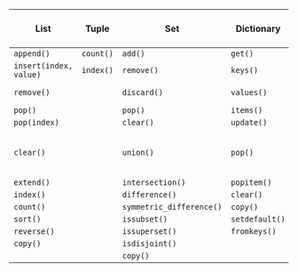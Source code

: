 | List                  | Tuple         | Set                  | Dictionary          | Stack (List-based)   | Queue (List-based)   |
|-----------------------|---------------|----------------------|---------------------|----------------------|----------------------|
| `append()`            | `count()`     | `add()`              | `get()`             | `append()`           | `append()`           |
| `insert(index, value)`| `index()`     | `remove()`           | `keys()`            | `pop()`              | `pop(0)`             |
| `remove()`            |               | `discard()`          | `values()`          | `peek()` (stack[])    | `peek()` (queue[])    |
| `pop()`               |               | `pop()`              | `items()`           | `clear()`            | `clear()`            |                      
| `pop(index)`          |               | `clear()`            | `update()`          | `len()`              | `len()`              |
| `clear()`             |               | `union()`            | `pop()`             | we can use linked list too| we can use linked list too |
| `extend()`            |               | `intersection()`     | `popitem()`         |                      |                      |
| `index()`             |               | `difference()`       | `clear()`           |                      |                      |
| `count()`             |               | `symmetric_difference()` | `copy()`        |                      |                      |
| `sort()`              |               | `issubset()`         | `setdefault()`      |                      |                      |
| `reverse()`           |               | `issuperset()`       | `fromkeys()`        |                      |                      |
| `copy()`              |               | `isdisjoint()`       |                     |                      |                      |
|                       |               | `copy()`             |                     |                      |                      |
